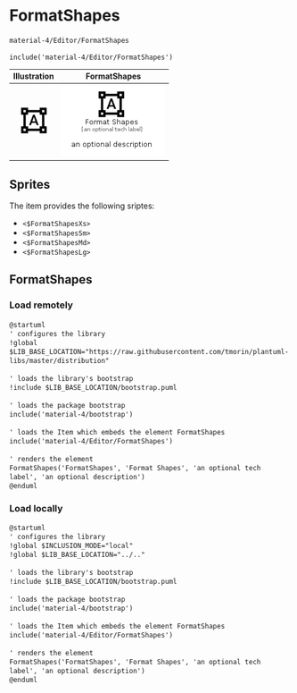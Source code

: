 # FormatShapes


```text
material-4/Editor/FormatShapes
```

```text
include('material-4/Editor/FormatShapes')
```



| Illustration | FormatShapes |
| :---: | :---: |
| ![illustration for Illustration](../../material-4/Editor/FormatShapes.png) | ![illustration for FormatShapes](../../material-4/Editor/FormatShapes.Local.png) |



## Sprites
The item provides the following sriptes:

- `<$FormatShapesXs>`
- `<$FormatShapesSm>`
- `<$FormatShapesMd>`
- `<$FormatShapesLg>`





## FormatShapes

### Load remotely
```plantuml
@startuml
' configures the library
!global $LIB_BASE_LOCATION="https://raw.githubusercontent.com/tmorin/plantuml-libs/master/distribution"

' loads the library's bootstrap
!include $LIB_BASE_LOCATION/bootstrap.puml

' loads the package bootstrap
include('material-4/bootstrap')

' loads the Item which embeds the element FormatShapes
include('material-4/Editor/FormatShapes')

' renders the element
FormatShapes('FormatShapes', 'Format Shapes', 'an optional tech label', 'an optional description')
@enduml
```

### Load locally
```plantuml
@startuml
' configures the library
!global $INCLUSION_MODE="local"
!global $LIB_BASE_LOCATION="../.."

' loads the library's bootstrap
!include $LIB_BASE_LOCATION/bootstrap.puml

' loads the package bootstrap
include('material-4/bootstrap')

' loads the Item which embeds the element FormatShapes
include('material-4/Editor/FormatShapes')

' renders the element
FormatShapes('FormatShapes', 'Format Shapes', 'an optional tech label', 'an optional description')
@enduml
```

